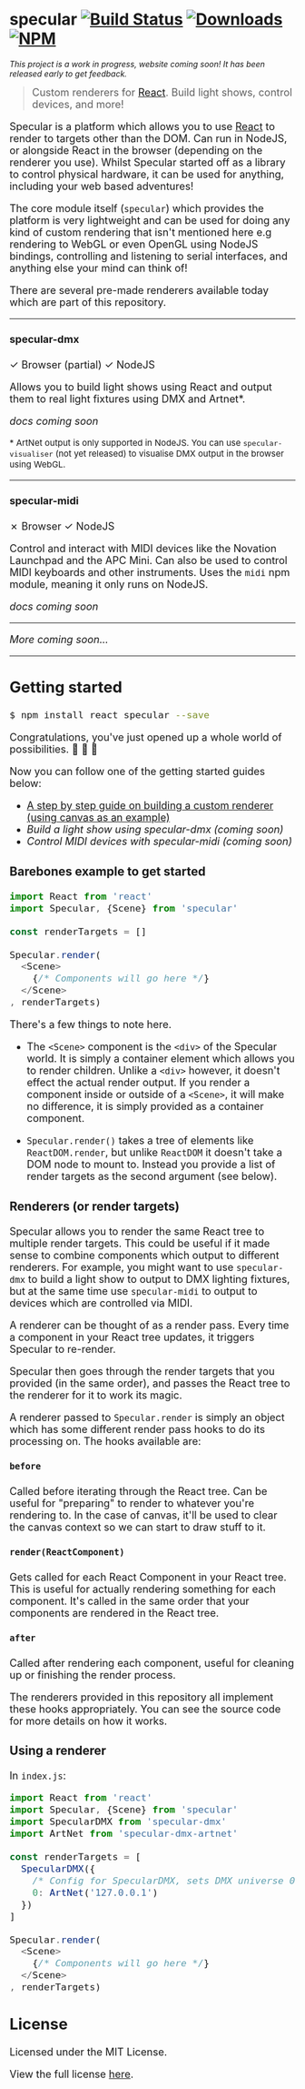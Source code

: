 specular [![Build Status](https://img.shields.io/travis/madjam002/specular.svg?style=flat)](https://travis-ci.org/madjam002/specular) [![Downloads](https://img.shields.io/npm/dm/specular.svg)](https://npmjs.com/package/specular) [![NPM](https://img.shields.io/npm/v/specular.svg)](https://npmjs.com/package/specular)
========

*This project is a work in progress, website coming soon! It has been released early to get feedback.*

> <font size="4"> Custom renderers for [React](https://github.com/facebook/react). Build light shows, control devices, and more!<font>

Specular is a platform which allows you to use [React](https://github.com/facebook/react) to render to targets other than the DOM.
Can run in NodeJS, or alongside React in the browser (depending on the renderer you use).
Whilst Specular started off as a library to control physical hardware, it can be used for anything, including your web based adventures!

The core module itself (`specular`) which provides the platform is very lightweight and can be used for doing any kind of custom rendering
that isn't mentioned here e.g rendering to WebGL or even OpenGL using NodeJS bindings, controlling and listening to serial interfaces,
and anything else your mind can think of!

There are several pre-made renderers available today which are part of this repository.

---

#### specular-dmx
&check; Browser (partial) &check; NodeJS

Allows you to build light shows using React and output them to real light fixtures using DMX and Artnet*.

*docs coming soon*

<small>* ArtNet output is only supported in NodeJS. You can use `specular-visualiser` (not yet released) to visualise
DMX output in the browser using WebGL.</small>

---

#### specular-midi
&cross; Browser &check; NodeJS

Control and interact with MIDI devices like the Novation Launchpad and the APC Mini. Can also be used to control MIDI keyboards and other instruments.
Uses the `midi` npm module, meaning it only runs on NodeJS.

*docs coming soon*

---

*More coming soon...*

---

## Getting started

```sh
$ npm install react specular --save
```

Congratulations, you've just opened up a whole world of possibilities. :tada: :tada: :tada:

Now you can follow one of the getting started guides below:

- [A step by step guide on building a custom renderer (using canvas as an example)](docs/building-a-renderer.md)
- *Build a light show using specular-dmx (coming soon)*
- *Control MIDI devices with specular-midi (coming soon)*

### Barebones example to get started

```javascript
import React from 'react'
import Specular, {Scene} from 'specular'

const renderTargets = []

Specular.render(
  <Scene>
    {/* Components will go here */}
  </Scene>
, renderTargets)
```

There's a few things to note here.

- The `<Scene>` component is the `<div>` of the Specular world. It is simply a container element which allows you to render children.
Unlike a `<div>` however, it doesn't effect the actual render output.
If you render a component inside or outside of a `<Scene>`, it will make no difference, it is simply provided as a container component.

- `Specular.render()` takes a tree of elements like `ReactDOM.render`, but unlike `ReactDOM` it doesn't take a DOM node to mount to. Instead you provide a list of render targets as the second argument (see below).


### Renderers (or render targets)

Specular allows you to render the same React tree to multiple render targets. This could be useful if it made sense to combine components which output to different renderers. For example, you might want to use `specular-dmx` to build a light show to output to DMX lighting fixtures, but at the same time use `specular-midi` to output to devices which are controlled via MIDI.

A renderer can be thought of as a render pass.
Every time a component in your React tree updates, it triggers Specular to re-render.

Specular then goes through the render targets that you provided (in the same order), and passes the React tree to the renderer for it to work its magic.

A renderer passed to `Specular.render` is simply an object which has some different render pass hooks to do its processing on. The hooks available are:

#### `before`
Called before iterating through the React tree.
Can be useful for "preparing" to render to whatever you're rendering to. In the case of canvas, it'll be used to clear the canvas context so we can start to draw stuff to it.

#### `render(ReactComponent)`
Gets called for each React Component in your React tree. This is useful for actually rendering something for each component. It's called in the same order that your components are rendered in the React tree.

#### `after`
Called after rendering each component, useful for cleaning up or finishing the render process.

The renderers provided in this repository all implement these hooks appropriately. You can see the source code for more details on how it works.

### Using a renderer

In `index.js`:

```javascript
import React from 'react'
import Specular, {Scene} from 'specular'
import SpecularDMX from 'specular-dmx'
import ArtNet from 'specular-dmx-artnet'

const renderTargets = [
  SpecularDMX({
    /* Config for SpecularDMX, sets DMX universe 0 to output to ArtNet */
    0: ArtNet('127.0.0.1')
  })
]

Specular.render(
  <Scene>
    {/* Components will go here */}
  </Scene>
, renderTargets)
```

## License

Licensed under the MIT License.

View the full license [here](https://raw.githubusercontent.com/madjam002/specular/master/LICENSE).
